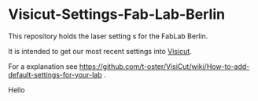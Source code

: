 # Visicut-Settings-Fab-Lab-Berlin

This repository holds the laser setting s for the FabLab Berlin.   

It is intended to get our most recent settings into [Visicut](https://github.com/t-oster/visicut).   

For a explanation see https://github.com/t-oster/VisiCut/wiki/How-to-add-default-settings-for-your-lab .      

Hello